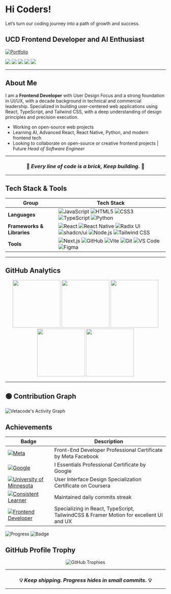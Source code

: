 # Hi Coders!
Let’s turn our coding journey into a path of growth and success.

## UCD Frontend Developer and AI Enthusiast 
[![Portfolio](https://img.shields.io/badge/Portfolio%20-%230A66C2.svg?style=for-the-badge&logo=google-chrome&logoColor=white)](https://fiqrie-portfolio.vercel.app/)
<p align="left">
  <a href="https://linkedin.com/in/fiqrie-vetacode" target="_blank"><img src="https://img.shields.io/badge/LinkedIn-%230077B5.svg?&style=flat&logo=linkedin&logoColor=white" /></a>
  <a href="mailto:vetacode@gmail.com"><img src="https://img.shields.io/badge/Email-D14836?style=flat&logo=gmail&logoColor=white" /></a>
  <a href="https://github.com/vetacode" target="_blank"><img src="https://img.shields.io/badge/GitHub-%23181717.svg?&style=flat&logo=github&logoColor=white" /></a>
  <a href="https://medium.com/" target="_blank"><img src="https://img.shields.io/badge/-Medium-black?style=flat&logo=medium&logoColor=white" /></a>
  <a href="https://x.com/vetacode" target="_blank"><img src="https://img.shields.io/badge/-Twitter-black?style=flat&logo=x&logoColor=white" /></a>
</p>

---

## About Me

I am a **Frontend Developer** with User Design Focus and a strong foundation in UI/UX, with a decade background in technical and commercial leadership. Specialized in building user-centered web applications using React, TypeScript, and Tailwind CSS, with a deep understanding of design principles and precision execution. 

- Working on open-source web projects  
- Learning AI, Advanced React, React Native, Python, and modern frontend tech  
- Looking to collaborate on open-source or creative frontend projects | Future *Head of Software Engineer*

---

<h3 align="center">💎 <i>Every line of code is a brick, Keep building.</i> 💎</h3>

---

## Tech Stack & Tools

|Group|Tech Stack|
|--------|----------------------|
|**Languages**| ![JavaScript](https://img.shields.io/badge/JavaScript-F7DF1E?style=flat&logo=javascript&logoColor=black) ![HTML5](https://img.shields.io/badge/HTML5-E34F26?style=flat&logo=html5&logoColor=white) ![CSS3](https://img.shields.io/badge/CSS3-1572B6?style=flat&logo=css3&logoColor=white) ![TypeScript](https://img.shields.io/badge/TypeScript-007ACC?style=flat&logo=typescript&logoColor=white) ![Python](https://img.shields.io/badge/Python-20232A?style=flat&logo=python&logoColor=3776AB)|
|**Frameworks & Libraries**|![React](https://img.shields.io/badge/React-20232A?style=flat&logo=react&logoColor=61DAFB) ![React Native](https://img.shields.io/badge/React%20Native-20232A?style=flat&logo=react&logoColor=61DAFB) ![Radix UI](https://img.shields.io/badge/Radix%20UI-20232A?style=flat&logo=radix-ui&logoColor=white) ![shadcn/ui](https://img.shields.io/badge/shadcn%2Fui-20232A?style=flat&logo=shadcnui&logoColor=white) ![Node.js](https://img.shields.io/badge/Node.js-43853D?style=flat&logo=node.js&logoColor=white) ![Tailwind CSS](https://img.shields.io/badge/Tailwind_CSS-38B2AC?style=flat&logo=tailwind-css&logoColor=white)|
|**Tools**| ![Next.js](https://img.shields.io/badge/Next.js-000000?style=flat&logo=nextdotjs&logoColor=white) ![GitHub](https://img.shields.io/badge/GitHub-181717?style=flat&logo=github&logoColor=white) ![Vite](https://img.shields.io/badge/Vite-646CFF?style=flat&logo=vite&logoColor=white) ![Git](https://img.shields.io/badge/Git-F05032?style=flat&logo=git&logoColor=white) ![VS Code](https://img.shields.io/badge/VS%20Code-0078D4?style=flat&logo=visual-studio-code&logoColor=white) ![Figma](https://img.shields.io/badge/Figma-F24E1E?style=flat&logo=figma&logoColor=white)

---

## GitHub Analytics

<p align="center">
  <img height="150em" src="https://github-readme-stats.vercel.app/api?username=vetacode&show_icons=true&theme=tokyonight" />
  <img height="150em" src="https://github-contributor-stats.vercel.app/api?username=vetacode&limit=5&theme=tokyonight&combine_all_yearly_contributions=true" />
  <img height="150em" src="https://github-readme-stats.vercel.app/api/top-langs/?username=vetacode&layout=compact&theme=tokyonight" />
  <img height="150em" src="https://streak-stats.demolab.com?user=vetacode&theme=tokyonight" />
  <img height="150em" src="https://github-profile-summary-cards.vercel.app/api/cards/profile-details?username=vetacode&theme=tokyonight" />
</p>

---

## 🟢 Contribution Graph

![Vetacode's Activity Graph](https://github-readme-activity-graph.vercel.app/graph?username=vetacode&theme=tokyo-night)

## Achievements

| Badge | Description |
|--------|----------------------|
| [![Meta](https://img.shields.io/badge/Meta-Certified-0467DF?style=for-the-badge&logo=meta&logoColor=blue)](https://www.credly.com/badges/7490c39e-f58e-4251-a320-42cc49637fa0/public_url) | Front-End Developer Professional Certificate by Meta Facebook  |
| [![Google](https://img.shields.io/badge/Google-Certified-FFD700?style=for-the-badge&logo=google&logoColor=gold)](https://www.credly.com/badges/3b8fa04b-2114-4afa-a140-99cc83c1cbda/public_url) | I Essentials Professional Certificate by Google |
| [![University of Minnesota](https://img.shields.io/badge/University%20of%20Minnesota-Certified-7A0019?style=for-the-badge&logo=google-classroom&logoColor=FFCC33)](https://coursera.org/verify/specialization/B2LS0E2S3N8V) | User Interface Design Specialization Certificate on Coursera |
| [![Consistent Learner](https://img.shields.io/badge/Consistent%20Learner-Achieved-2E8B57?style=for-the-badge&logo=github&logoColor=white)](#)| Maintained daily commits streak |
| [![Frontend Developer](https://img.shields.io/badge/Frontend%20Developer-Achieved-1E90FF?style=for-the-badge&logo=react&logoColor=white)](#) | Specializing in React, TypeScript, TailwindCSS & Framer Motion for excellent UI and UX |

![Progress](https://img.shields.io/badge/Stage%201%20Progress-100%25-brightgreen?style=for-the-badge) 
![Badge](https://img.shields.io/badge/🏁_Foundation_Complete-brightgreen?style=for-the-badge)


## GitHub Profile Trophy

<p align="center">
  <img src="https://github-profile-trophy.vercel.app/?username=vetacode&theme=tokyonight&row=1&margin-w=15" alt="GitHub Trophies" />
</p>

---

<h3 align="center">💡 <i>Keep shipping. Progress hides in small commits.</i> 💡</h4>

---
